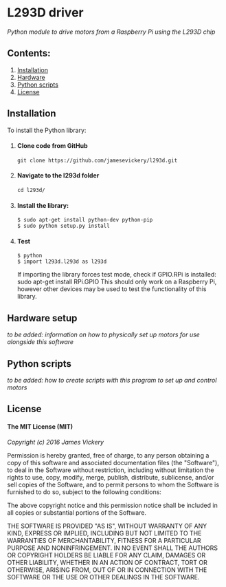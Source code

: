 
# L293D driver
*Python module to drive motors from a Raspberry Pi using the L293D chip*


## Contents:
1. [Installation](#installation)
2. [Hardware](#hardware)
3. [Python scripts](#python-scripts)
4. [License](#license)


## Installation

To install the Python library:

1. #### Clone code from GitHub
       git clone https://github.com/jamesevickery/l293d.git

2. #### Navigate to the l293d folder

       cd l293d/

3. #### Install the library:

       $ sudo apt-get install python-dev python-pip
       $ sudo python setup.py install

4. #### Test

       $ python
       $ import l293d.l293d as l293d

   If importing the library forces test mode, check if GPIO.RPi is installed:
       sudo apt-get install RPi.GPIO
   This should only work on a Raspberry Pi, however other devices may be used to test the functionality of this library.


## Hardware setup

*to be added: information on how to physically set up motors for use alongside this software*


## Python scripts

*to be added: how to create scripts with this program to set up and control motors*


## License

#### The MIT License (MIT)

*Copyright (c) 2016 James Vickery*

Permission is hereby granted, free of charge, to any person obtaining a copy of this software and associated documentation files (the "Software"), to deal in the Software without restriction, including without limitation the rights to use, copy, modify, merge, publish, distribute, sublicense, and/or sell copies of the Software, and to permit persons to whom the Software is furnished to do so, subject to the following conditions:

The above copyright notice and this permission notice shall be included in all copies or substantial portions of the Software.

THE SOFTWARE IS PROVIDED "AS IS", WITHOUT WARRANTY OF ANY KIND, EXPRESS OR IMPLIED, INCLUDING BUT NOT LIMITED TO THE WARRANTIES OF MERCHANTABILITY, FITNESS FOR A PARTICULAR PURPOSE AND NONINFRINGEMENT. IN NO EVENT SHALL THE AUTHORS OR COPYRIGHT HOLDERS BE LIABLE FOR ANY CLAIM, DAMAGES OR OTHER LIABILITY, WHETHER IN AN ACTION OF CONTRACT, TORT OR OTHERWISE, ARISING FROM, OUT OF OR IN CONNECTION WITH THE SOFTWARE OR THE USE OR OTHER DEALINGS IN THE SOFTWARE.
